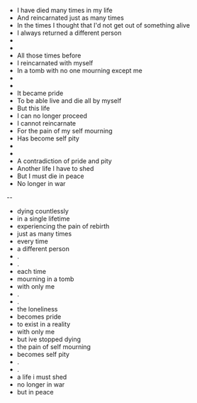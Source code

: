 - I have died many times in my life
- And reincarnated just as many times
- In the times I thought that I'd not get out of something alive
- I always returned a different person
-
-
- All those times before
- I reincarnated with myself
- In a tomb with no one mourning except me
-
-
- It became pride
- To be able live and die all by myself
- But this life
- I can no longer proceed
- I cannot reincarnate
- For the pain of my self mourning
- Has become self pity
- 
- 
- A contradiction of pride and pity
- Another life I have to shed
- But I must die in peace
- No longer in war

--

- dying countlessly
- in a single lifetime
- experiencing the pain of rebirth
- just as many times
- every time
- a different person
- .
- .
- each time
- mourning in a tomb
- with only me
- .
- .
- the loneliness
- becomes pride
- to exist in a reality
- with only me
- but ive stopped dying
- the pain of self mourning
- becomes self pity
- .
- .
- a life i must shed
- no longer in war
- but in peace